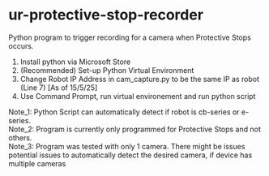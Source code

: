# ur-protective-stop-recorder
Python program to trigger recording for a camera when Protective Stops occurs.  

1. Install python via Microsoft Store
2. (Recommended) Set-up Python Virtual Environment
3. Change Robot IP Address in cam_capture.py to be the same IP as robot (Line 7) [As of 15/5/25]
4. Use Command Prompt, run virtual environement and run python script

Note_1: Python Script can automatically detect if robot is cb-series or e-series.  
Note_2: Program is currently only programmed for Protective Stops and not others.  
Note_3: Program was tested with only 1 camera. There might be issues potential issues to automatically detect the desired camera, if device has multiple cameras  
